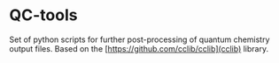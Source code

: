# QC-tools

Set of python scripts for further post-processing of quantum chemistry output files. Based on the [https://github.com/cclib/cclib](cclib) library.
